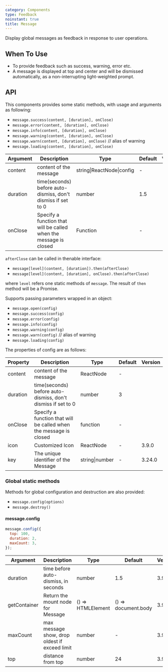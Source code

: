 ```yaml
---
category: Components
type: Feedback
noinstant: true
title: Message
---
```


Display global messages as feedback in response to user operations.

## When To Use

- To provide feedback such as success, warning, error etc.
- A message is displayed at top and center and will be dismissed automatically, as a non-interrupting light-weighted prompt.

## API

This components provides some static methods, with usage and arguments as following:

- `message.success(content, [duration], onClose)`
- `message.error(content, [duration], onClose)`
- `message.info(content, [duration], onClose)`
- `message.warning(content, [duration], onClose)`
- `message.warn(content, [duration], onClose)` // alias of warning
- `message.loading(content, [duration], onClose)`

| Argument | Description | Type | Default | Version |
| --- | --- | --- | --- | --- |
| content | content of the message | string\|ReactNode\|config | - |  |
| duration | time(seconds) before auto-dismiss, don't dismiss if set to 0 | number | 1.5 |  |
| onClose | Specify a function that will be called when the message is closed | Function | - |  |

`afterClose` can be called in thenable interface:

- `message[level](content, [duration]).then(afterClose)`
- `message[level](content, [duration], onClose).then(afterClose)`

where `level` refers one static methods of `message`. The result of `then` method will be a Promise.

Supports passing parameters wrapped in an object:

- `message.open(config)`
- `message.success(config)`
- `message.error(config)`
- `message.info(config)`
- `message.warning(config)`
- `message.warn(config)` // alias of warning
- `message.loading(config)`

The properties of config are as follows:

| Property | Description | Type | Default | Version |
| --- | --- | --- | --- | --- |
| content | content of the message | ReactNode | - |  |
| duration | time(seconds) before auto-dismiss, don't dismiss if set to 0 | number | 3 |  |
| onClose | Specify a function that will be called when the message is closed | function | - |  |
| icon | Customized Icon | ReactNode | - | 3.9.0 |
| key | The unique identifier of the Message | string\|number | - | 3.24.0 |

### Global static methods

Methods for global configuration and destruction are also provided:

- `message.config(options)`
- `message.destroy()`

#### message.config

```js
message.config({
  top: 100,
  duration: 2,
  maxCount: 3,
});
```

| Argument | Description | Type | Default | Version |
| --- | --- | --- | --- | --- |
| duration | time before auto-dismiss, in seconds | number | 1.5 | 3.9.0 |
| getContainer | Return the mount node for Message | () => HTMLElement | () => document.body | 3.9.0 |
| maxCount | max message show, drop oldest if exceed limit | number | - | 3.9.0 |
| top | distance from top | number | 24 | 3.9.0 |
